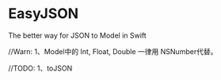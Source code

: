 # EasyJSON
The better way for JSON to Model in Swift

//Warn:
1、Model中的 Int, Float, Double 一律用 NSNumber代替。

//TODO:
1、toJSON
